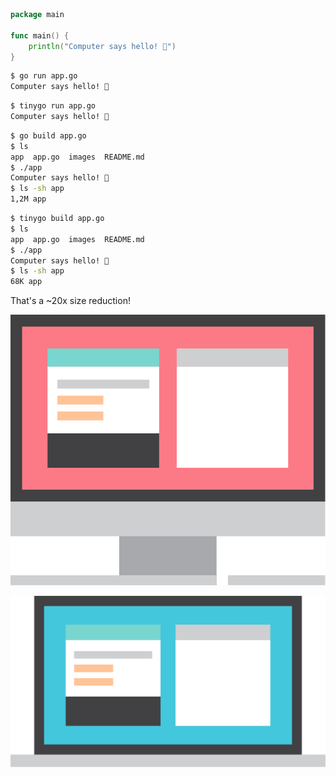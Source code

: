 
```go
package main

func main() {
    println("Computer says hello! 👋")
}
```

```bash
$ go run app.go 
Computer says hello! 👋
```

```bash
$ tinygo run app.go 
Computer says hello! 👋
```

```bash
$ go build app.go
$ ls
app  app.go  images  README.md
$ ./app
Computer says hello! 👋
$ ls -sh app
1,2M app
```

```bash
$ tinygo build app.go
$ ls
app  app.go  images  README.md
$ ./app
Computer says hello! 👋
$ ls -sh app
68K app
```

That's a ~20x size reduction!

![jsdklsjd](images/desktop_with_arduino_ide.svg)

![jsdklsjd](images/laptop_with_arduino_ide.svg)
